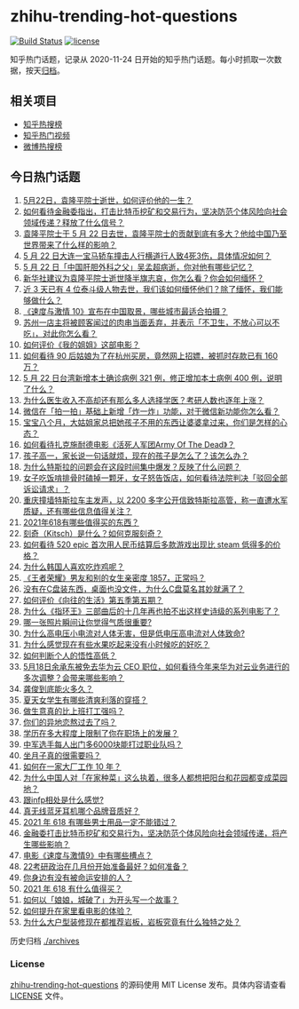 # zhihu-trending-hot-questions

[![Build Status](https://github.com/justjavac/zhihu-trending-hot-questions/workflows/ci/badge.svg?branch=master)](https://github.com/justjavac/zhihu-trending-hot-questions/actions)
[![license](https://img.shields.io/github/license/justjavac/zhihu-trending-hot-questions)](https://github.com/justjavac/zhihu-trending-hot-questions/blob/master/LICENSE)

知乎热门话题，记录从 2020-11-24 日开始的知乎热门话题。每小时抓取一次数据，按天[归档](./archives)。

## 相关项目

- [知乎热搜榜](https://github.com/justjavac/zhihu-trending-top-search)
- [知乎热门视频](https://github.com/justjavac/zhihu-trending-hot-video)
- [微博热搜榜](https://github.com/justjavac/weibo-trending-hot-search)

## 今日热门话题

<!-- BEGIN -->
<!-- 最后更新时间 Sun May 23 2021 02:22:02 GMT+0800 (China Standard Time) -->

1. [5月22日，袁隆平院士逝世，如何评价他的一生？](https://www.zhihu.com/question/460808291)
2. [如何看待金融委指出，打击比特币挖矿和交易行为，坚决防范个体风险向社会领域传递？释放了什么信号？](https://www.zhihu.com/question/460721703)
3. [袁隆平院士于 5 月 22
   日去世，袁隆平院士的贡献到底有多大？他给中国乃至世界带来了什么样的影响？](https://www.zhihu.com/question/460812976)
4. [5 月 22
   日大连一宝马轿车撞击人行横道行人致4死3伤，具体情况如何？](https://www.zhihu.com/question/460803059)
5. [5 月 22 日「中国肝胆外科之父」吴孟超病逝，你对他有哪些记忆？](https://www.zhihu.com/question/460817685)
6. [新华社建议为袁隆平院士逝世降半旗志哀，你怎么看？你会如何缅怀？](https://www.zhihu.com/question/460853429)
7. [近 3 天已有 4
   位泰斗级人物去世，我们该如何缅怀他们？除了缅怀，我们能够做什么？](https://www.zhihu.com/question/460833743)
8. [《速度与激情 10》宣布在中国取景，哪些城市最适合拍摄？](https://www.zhihu.com/question/459923679)
9. [苏州一店主将被顾客闻过的肉串当面丢弃，并表示「不卫生，不放心可以不吃」，对此你怎么看？](https://www.zhihu.com/question/460604746)
10. [如何评价《我的姐姐》这部电影？](https://www.zhihu.com/question/453290146)
11. [如何看待 90 后姑娘为了在杭州买房，竟然网上招嫖，被抓时存款已有 160
    万？](https://www.zhihu.com/question/460671555)
12. [5 月 22 日台湾新增本土确诊病例 321 例，修正增加本土病例 400
    例，说明了什么？](https://www.zhihu.com/question/460819141)
13. [为什么医生收入不高却还有那么多人选择学医？考研人数也逐年上涨？](https://www.zhihu.com/question/459240182)
14. [微信在「拍一拍」基础上新增「炸一炸」功能，对于微信新功能你怎么看？](https://www.zhihu.com/question/460330878)
15. [宝宝八个月，大姑姐家总把她孩子不用的东西让婆婆拿过来，你们是怎样的心态？](https://www.zhihu.com/question/460493652)
16. [如何看待扎克施耐德电影《活死人军团Army Of The
    Dead》？](https://www.zhihu.com/question/460696355)
17. [孩子高一，家长说一句话就烦，现在的孩子是怎么了？该怎么办？](https://www.zhihu.com/question/446145871)
18. [为什么特斯拉的问题会在这段时间集中爆发？反映了什么问题？](https://www.zhihu.com/question/460594922)
19. [女子吃饭啃排骨时磕掉一颗牙，女子怒告饭店，如何看待法院判决「驳回全部诉讼请求」？](https://www.zhihu.com/question/460584839)
20. [重庆撞墙特斯拉车主发声，以 2200
    多字公开信致特斯拉高管，称一直遭水军质疑，还有哪些信息值得关注？](https://www.zhihu.com/question/460684619)
21. [2021年618有哪些值得买的东西？](https://www.zhihu.com/question/456666788)
22. [刻奇（Kitsch）是什么？如何克服刻奇？](https://www.zhihu.com/question/27039705)
23. [如何看待 520 epic 首次用人民币结算后多款游戏出现比 steam
    低得多的价格？](https://www.zhihu.com/question/460584796)
24. [为什么韩国人喜欢吃炸鸡呢？](https://www.zhihu.com/question/22146758)
25. [《王者荣耀》男友和别的女生亲密度 1857，正常吗？](https://www.zhihu.com/question/460112550)
26. [没有在C盘装东西，桌面也没文件，为什么C盘莫名其妙就满了？](https://www.zhihu.com/question/456677257)
27. [如何评价《向往的生活》第五季第五期？](https://www.zhihu.com/question/460535700)
28. [为什么《指环王》三部曲后的十几年再也拍不出这样史诗级的系列电影了？](https://www.zhihu.com/question/381939834)
29. [哪一张照片瞬间让你觉得气质很重要?](https://www.zhihu.com/question/297341335)
30. [为什么高电压小电流对人体无害，但是低电压高电流对人体致命?](https://www.zhihu.com/question/388159656)
31. [为什么感觉现在有些水果吃起来没有小时候吃的好吃？](https://www.zhihu.com/question/393480064)
32. [如何判断个人的悟性高低？](https://www.zhihu.com/question/24123447)
33. [5月18日余承东被免去华为云 CEO
    职位，如何看待今年来华为对云业务进行的多次调整？会带来哪些影响？](https://www.zhihu.com/question/460199755)
34. [龚俊到底能火多久？](https://www.zhihu.com/question/456965858)
35. [夏天女学生有哪些清爽利落的穿搭？](https://www.zhihu.com/question/395417374)
36. [做生意真的比上班打工强吗？](https://www.zhihu.com/question/327874416)
37. [你们的异地恋熬过去了吗？](https://www.zhihu.com/question/460329836)
38. [学历在多大程度上限制了你在职场上的发展？](https://www.zhihu.com/question/460617091)
39. [中军选手每人出门多6000块能打过职业队吗？](https://www.zhihu.com/question/459668976)
40. [坐月子真的很需要吗？](https://www.zhihu.com/question/430742837)
41. [如何在一家大厂工作 10 年？](https://www.zhihu.com/question/460106786)
42. [为什么中国人对「在家种菜」这么执着，很多人都想把阳台和花园都变成菜园地？](https://www.zhihu.com/question/460289845)
43. [跟infp相处是什么感觉?](https://www.zhihu.com/question/333771420)
44. [真无线蓝牙耳机哪个品牌音质好？](https://www.zhihu.com/question/448219382)
45. [2021 年 618 有哪些男士用品一定不能错过？](https://www.zhihu.com/question/457158249)
46. [金融委打击比特币挖矿和交易行为，坚决防范个体风险向社会领域传递，将产生哪些影响？](https://www.zhihu.com/question/460718389)
47. [电影《速度与激情9》中有哪些槽点？](https://www.zhihu.com/question/460424382)
48. [22考研政治在几月份开始准备最好？如何准备？](https://www.zhihu.com/question/460644315)
49. [你身边有没有被命运安排的人？](https://www.zhihu.com/question/288026861)
50. [2021 年 618 有什么值得买？](https://www.zhihu.com/question/456666024)
51. [如何以「娘娘，城破了」为开头写一个故事？](https://www.zhihu.com/question/455531791)
52. [如何提升在家里看电影的体验？](https://www.zhihu.com/question/22997019)
53. [为什么大户型装修现在都推荐岩板，岩板究竟有什么独特之处？](https://www.zhihu.com/question/453836267)

<!-- END -->

历史归档 [./archives](./archives)

### License

[zhihu-trending-hot-questions](https://github.com/justjavac/zhihu-trending-hot-questions)
的源码使用 MIT License 发布。具体内容请查看 [LICENSE](./LICENSE) 文件。
